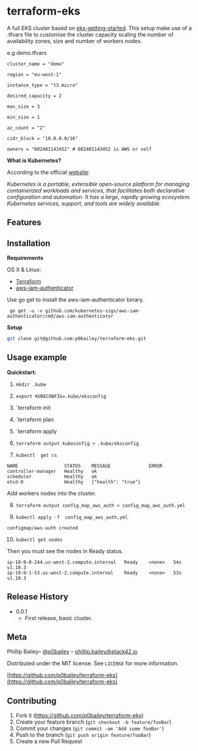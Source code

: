 # terraform-eks


A full EKS cluster based on [eks-getting-started](https://www.terraform.io/docs/providers/aws/guides/eks-getting-started.html). This setup make use of a .tfvars file to customise the cluster capacity scaling the number of availability zones, size and number of workers nodes.


e.g demo.tfvars

```
cluster_name = "demo"

region = "eu-west-1"

instance_type = "t3.micro"

desired_capacity = 2

max_size = 3

min_size = 1

az_count = "2"

cidr_block = "10.0.0.0/16"

owners = "602401143452" # 602401143452 is AWS or self

```  

**What is Kubernetes?**

According to the official [website](https://kubernetes.io/docs/concepts/overview/what-is-kubernetes/):

_Kubernetes is a portable, extensible open-source platform for managing containerized workloads and services, that facilitates both declarative configuration and automation. It has a large, rapidly growing ecosystem. Kubernetes services, support, and tools are widely available._


## Features



## Installation

**Requirements**

OS X & Linux:

- [Terraform](https://www.terraform.io/)
- [aws-iam-authenticator](https://github.com/kubernetes-sigs/aws-iam-authenticator)

Use go get to install the aws-iam-authenticator binary.

` go get -u -v github.com/kubernetes-sigs/aws-iam-authenticator/cmd/aws-iam-authenticator`

**Setup**

```sh
git clone git@github.com:p0bailey/terraform-eks.git
```


## Usage example

**Quickstart:**

1) `mkdir .kube`

2) `export KUBECONFIG=.kube/eksconfig`

3) `terraform init

4) `terraform plan

5) `terraform apply

6) `terraform output kubeconfig > .kube/eksconfig`

7) `kubectl  get cs`

```
NAME                 STATUS    MESSAGE              ERROR
controller-manager   Healthy   ok
scheduler            Healthy   ok
etcd-0               Healthy   {"health": "true"}
```

Add workers nodes into the cluster.

8) `terraform output config_map_aws_auth > config_map_aws_auth.yml`

9) `kubectl apply -f  config_map_aws_auth.yml`

```
configmap/aws-auth created
```

10) `kubectl get nodes`

Then you must see the nodes in Ready status.

```
ip-10-0-0-244.us-west-2.compute.internal   Ready    <none>   54s   v1.10.3
ip-10-0-1-53.us-west-2.compute.internal    Ready    <none>   53s   v1.10.3
```



## Release History

* 0.0.1
    * First release, basic cluster.

## Meta

Phillip Bailey– [@p0bailey](https://twitter.com/@p0bailey) – phillip.bailey@stack42.io

Distributed under the MIT license. See ``LICENSE`` for more information.

[https://github.com/p0bailey/terraform-eks](https://github.com/p0bailey/terraform-eks)

## Contributing

1. Fork it (<https://github.com/p0bailey/terraform-eks>)
2. Create your feature branch (`git checkout -b feature/fooBar`)
3. Commit your changes (`git commit -am 'Add some fooBar'`)
4. Push to the branch (`git push origin feature/fooBar`)
5. Create a new Pull Request
